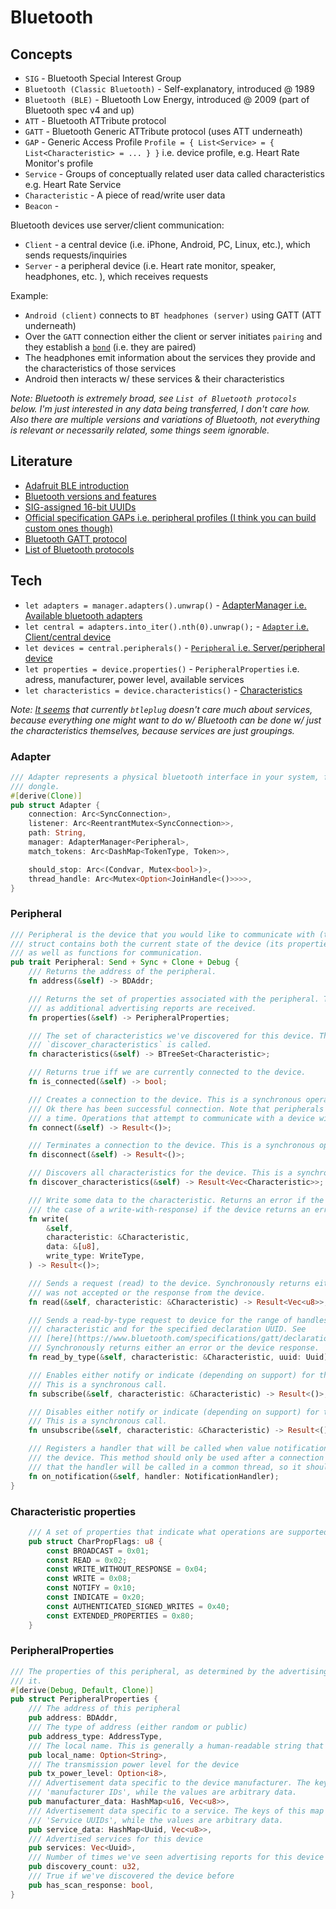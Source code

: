 # Bluetooth

## Concepts
- `SIG` - Bluetooth Special Interest Group  
- `Bluetooth (Classic Bluetooth)` - Self-explanatory, introduced @ 1989
- `Bluetooth (BLE)` - Bluetooth Low Energy, introduced @ 2009 (part of Bluetooth spec v4 and up)
- `ATT` - Bluetooth ATTribute protocol  
- `GATT` - Bluetooth Generic ATTribute protocol (uses ATT underneath)  
- `GAP` - Generic Access Profile `Profile = { List<Service> = { List<Characteristic> = ... } }` i.e. device profile, e.g. Heart Rate Monitor's profile  
- `Service` - Groups of conceptually related user data called characteristics e.g. Heart Rate Service
- `Characteristic` - A piece of read/write user data 
- `Beacon` - 

Bluetooth devices use server/client communication:  
- `Client` - a central device (i.e. iPhone, Android, PC, Linux, etc.), which sends requests/inquiries  
- `Server` - a peripheral device (i.e. Heart rate monitor, speaker, headphones, etc. ), which receives requests  

Example:
- `Android (client)` connects to `BT headphones (server)` using GATT (ATT underneath)  
- Over the `GATT` connection either the client or server initiates `pairing` and they establish a [`bond`](https://developer.android.com/reference/android/bluetooth/BluetoothDevice#createBond()) (i.e. they are paired)  
- The headphones emit information about the services they provide and the characteristics of those services
- Android then interacts w/ these services & their characteristics

_Note: Bluetooth is extremely broad, see `List of Bluetooth protocols` below. I'm just interested in any data being transferred, I don't care how. Also there are multiple versions and variations of Bluetooth, not everything is relevant or necessarily related, some things seem ignorable._  

## Literature
- [Adafruit BLE introduction](https://learn.adafruit.com/introduction-to-bluetooth-low-energy/)  
- [Bluetooth versions and features](https://en.wikipedia.org/wiki/Bluetooth#Specifications_and_features)  
- [SIG-assigned 16-bit UUIDs](https://btprodspecificationrefs.blob.core.windows.net/assigned-values/16-bit%20UUID%20Numbers%20Document.pdf)  
- [Official specification GAPs i.e. peripheral profiles (I think you can build custom ones though)](https://www.bluetooth.com/specifications/specs/)  
- [Bluetooth GATT protocol](https://www.oreilly.com/library/view/getting-started-with/9781491900550/ch04.html)  
- [List of Bluetooth protocols](https://en.wikipedia.org/wiki/List_of_Bluetooth_protocols#Low_Energy_Attribute_Protocol_(ATT))  

## Tech
- `let adapters = manager.adapters().unwrap()` - [AdapterManager i.e. Available bluetooth adapters](https://docs.rs/btleplug/0.7.2/btleplug/api/struct.AdapterManager.html)  
- `let central = adapters.into_iter().nth(0).unwrap();` - [`Adapter` i.e. Client/central device](https://docs.rs/blurz/0.4.0/blurz/bluetooth_device/struct.BluetoothDevice.html)  
- `let devices = central.peripherals()` - [`Peripheral` i.e. Server/peripheral device](https://docs.rs/btleplug/0.7.2/btleplug/api/trait.Peripheral.html)  
- `let properties = device.properties()` - `PeripheralProperties` i.e. adress, manufacturer, power level, available services  
- `let characteristics = device.characteristics()` - [Characteristics](https://docs.rs/btleplug/0.7.2/btleplug/api/struct.Characteristic.html)  

_Note: [It seems](https://github.com/deviceplug/btleplug/issues/11) that currently `btleplug` doesn't care much about services,
because everything one might want to do w/ Bluetooth can be done w/ just the characteristics themselves, because services are just groupings._

### Adapter
```rust
/// Adapter represents a physical bluetooth interface in your system, for example a bluetooth
/// dongle.
#[derive(Clone)]
pub struct Adapter {
    connection: Arc<SyncConnection>,
    listener: Arc<ReentrantMutex<SyncConnection>>,
    path: String,
    manager: AdapterManager<Peripheral>,
    match_tokens: Arc<DashMap<TokenType, Token>>,

    should_stop: Arc<(Condvar, Mutex<bool>)>,
    thread_handle: Arc<Mutex<Option<JoinHandle<()>>>>,
}
```

### Peripheral
```rust
/// Peripheral is the device that you would like to communicate with (the "server" of BLE). This
/// struct contains both the current state of the device (its properties, characteristics, etc.)
/// as well as functions for communication.
pub trait Peripheral: Send + Sync + Clone + Debug {
    /// Returns the address of the peripheral.
    fn address(&self) -> BDAddr;

    /// Returns the set of properties associated with the peripheral. These may be updated over time
    /// as additional advertising reports are received.
    fn properties(&self) -> PeripheralProperties;

    /// The set of characteristics we've discovered for this device. This will be empty until
    /// `discover_characteristics` is called.
    fn characteristics(&self) -> BTreeSet<Characteristic>;

    /// Returns true iff we are currently connected to the device.
    fn is_connected(&self) -> bool;

    /// Creates a connection to the device. This is a synchronous operation; if this method returns
    /// Ok there has been successful connection. Note that peripherals allow only one connection at
    /// a time. Operations that attempt to communicate with a device will fail until it is connected.
    fn connect(&self) -> Result<()>;

    /// Terminates a connection to the device. This is a synchronous operation.
    fn disconnect(&self) -> Result<()>;

    /// Discovers all characteristics for the device. This is a synchronous operation.
    fn discover_characteristics(&self) -> Result<Vec<Characteristic>>;

    /// Write some data to the characteristic. Returns an error if the write couldn't be send or (in
    /// the case of a write-with-response) if the device returns an error.
    fn write(
        &self,
        characteristic: &Characteristic,
        data: &[u8],
        write_type: WriteType,
    ) -> Result<()>;

    /// Sends a request (read) to the device. Synchronously returns either an error if the request
    /// was not accepted or the response from the device.
    fn read(&self, characteristic: &Characteristic) -> Result<Vec<u8>>;

    /// Sends a read-by-type request to device for the range of handles covered by the
    /// characteristic and for the specified declaration UUID. See
    /// [here](https://www.bluetooth.com/specifications/gatt/declarations) for valid UUIDs.
    /// Synchronously returns either an error or the device response.
    fn read_by_type(&self, characteristic: &Characteristic, uuid: Uuid) -> Result<Vec<u8>>;

    /// Enables either notify or indicate (depending on support) for the specified characteristic.
    /// This is a synchronous call.
    fn subscribe(&self, characteristic: &Characteristic) -> Result<()>;

    /// Disables either notify or indicate (depending on support) for the specified characteristic.
    /// This is a synchronous call.
    fn unsubscribe(&self, characteristic: &Characteristic) -> Result<()>;

    /// Registers a handler that will be called when value notification messages are received from
    /// the device. This method should only be used after a connection has been established. Note
    /// that the handler will be called in a common thread, so it should not block.
    fn on_notification(&self, handler: NotificationHandler);
}
```

### Characteristic properties
```rust
    /// A set of properties that indicate what operations are supported by a Characteristic.
    pub struct CharPropFlags: u8 {
        const BROADCAST = 0x01;
        const READ = 0x02;
        const WRITE_WITHOUT_RESPONSE = 0x04;
        const WRITE = 0x08;
        const NOTIFY = 0x10;
        const INDICATE = 0x20;
        const AUTHENTICATED_SIGNED_WRITES = 0x40;
        const EXTENDED_PROPERTIES = 0x80;
    }
```

### PeripheralProperties
```rust
/// The properties of this peripheral, as determined by the advertising reports we've received for
/// it.
#[derive(Debug, Default, Clone)]
pub struct PeripheralProperties {
    /// The address of this peripheral
    pub address: BDAddr,
    /// The type of address (either random or public)
    pub address_type: AddressType,
    /// The local name. This is generally a human-readable string that identifies the type of device.
    pub local_name: Option<String>,
    /// The transmission power level for the device
    pub tx_power_level: Option<i8>,
    /// Advertisement data specific to the device manufacturer. The keys of this map are
    /// 'manufacturer IDs', while the values are arbitrary data.
    pub manufacturer_data: HashMap<u16, Vec<u8>>,
    /// Advertisement data specific to a service. The keys of this map are
    /// 'Service UUIDs', while the values are arbitrary data.
    pub service_data: HashMap<Uuid, Vec<u8>>,
    /// Advertised services for this device
    pub services: Vec<Uuid>,
    /// Number of times we've seen advertising reports for this device
    pub discovery_count: u32,
    /// True if we've discovered the device before
    pub has_scan_response: bool,
}
```
